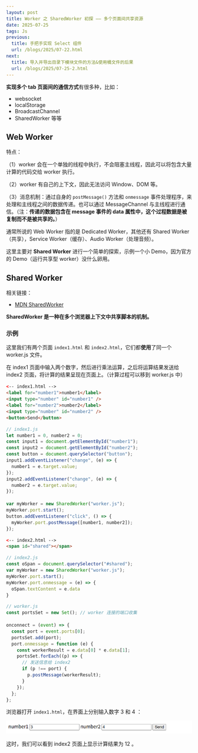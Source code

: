 ```yaml
---
layout: post
title: Worker 之 SharedWorker 初探 —— 多个页面间共享资源
date: 2025-07-25
tags: Js
previous:
  title: 手把手实现 Select 组件
  url: /blogs/2025/07-22.html
next:
  title: 导入并导出目录下模块文件的方法&使用桶文件的后果
  url: /blogs/2025/07-25-2.html
---
```


**实现多个 tab 页面间的通信方式**有很多种，比如：

- websocket
- localStorage
- BroadcastChannel
- SharedWorker
等等

## Web Worker

特点：

（1）worker 会在一个单独的线程中执行，不会阻塞主线程，因此可以将包含大量计算的代码交给 worker 执行。

（2）worker 有自己的上下文，因此无法访问 Window、DOM 等。

（3）消息机制：通过自身的 `postMessage()` 方法和 `onmessage` 事件处理程序，来处理和主线程之间的数据传递。也可以通过 MessageChannel 与主线程进行通信。（注：**传递的数据包含在 message 事件的 data 属性中，这个过程数据是被复制而不是被共享的。**）

通常所说的 Web Worker 指的是 Dedicated Worker，其他还有 Shared Worker（共享），Service Worker（缓存）、Audio Worker（处理音频）。

这里主要对 **Shared Worker** 进行一个简单的探索，示例一个小 Demo，因为官方的 Demo（运行共享型 worker）没什么卵用。

## Shared Worker

相关链接：

- [MDN SharedWorker](https://developer.mozilla.org/zh-CN/docs/Web/API/SharedWorker)

**SharedWorker 是一种在多个浏览器上下文中共享脚本的机制。**

### 示例

这里我们有两个页面 `index1.html` 和 `index2.html`，它们都**使用**了同一个 worker.js 文件。

在 index1 页面中输入两个数字，然后进行乘法运算，之后将运算结果发送给 index2 页面，将计算的结果呈现在页面上。（计算过程可以移到 worker.js 中）

```html
<-- index1.html -->
<label for="number1">number1</label>
<input type="number" id="number1" />
<label for="number2">number2</label>
<input type="number" id="number2" />
<button>Send</button>
```

```js
// index1.js
let number1 = 0, number2 = 0;
const input1 = document.getElementById("number1");
const input2 = document.getElementById("number2");
const button = document.querySelector("button");
input1.addEventListener("change", (e) => {
  number1 = e.target.value;
});
input2.addEventListener("change", (e) => {
  number2 = e.target.value;
});

var myWorker = new SharedWorker("worker.js");
myWorker.port.start();
button.addEventListener("click", () => {
  myWorker.port.postMessage([number1, number2]);
});
```

```html
<-- index2.html -->
<span id="shared"></span>
```

```js
// index2.js
const oSpan = document.querySelector("#shared");
var myWorker = new SharedWorker("worker.js");
myWorker.port.start();
myWorker.port.onmessage = (e) => {
  oSpan.textContent = e.data
}
```

```js
// worker.js
const portsSet = new Set(); // worker 连接的端口收集

onconnect = (event) => {
  const port = event.ports[0];
  portsSet.add(port);
  port.onmessage = function (e) {
    const workerResult = e.data[0] * e.data[1];
    portsSet.forEach((p) => {
      // 发送信息给 index2
      if (p !== port) {
        p.postMessage(workerResult);
      }
    });
  };
};
```

浏览器打开 `index1.html`，在界面上分别输入数字 3 和 4 ：

![Description](/images//090237-74282542.png)

这时，我们可以看到 index2 页面上显示计算结果为 12 。